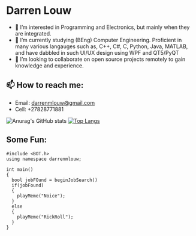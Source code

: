 # Darren Louw
- 👀 I’m interested in Programming and Electronics, but mainly when they are integrated.
- 🌱 I’m currently studying (BEng) Computer Engineering. Proficient in many various langauges such as, C++, C#, C, Python, Java, MATLAB, and have dabbled in such UI/UX design using WPF and QT5/PyQT
- 💞️ I’m looking to collaborate on open source projects remotely to gain knowledge and experience.
## 📫 How to reach me:


- Email:  darrenmlouw@gmail.com
- Cell:   +27828771881

![Anurag's GitHub stats](https://github-readme-stats.vercel.app/api?username=darrenmlouw&count_private=true&show_icons=true&theme=radical&text_color=D0D0D0&border_color=FF69B4&include_all_commits=true&custom_title=Darren&nbsp;Louw's&nbsp;Statistics&layout=false&line_height=27)
[![Top Langs](https://github-readme-stats.vercel.app/api/top-langs/?username=darrenmlouw&langs_count=3&theme=radical&card_width=495&border_color=4d88ff&include_all_commits=true&count_private=true)](https://github.com/anuraghazra/github-readme-stats)

## Some Fun:
```
#include <BOT.h>
using namespace darrenmlouw;

int main()
{
  bool jobFOund = beginJobSearch()
  if(jobFound)
  {
    playMeme("Noice");
  }
  else
  {
    playMeme("RickRoll");
  }
}
```


<!---
darrenmlouw/darrenmlouw is a ✨ special ✨ repository because its `README.md` (this file) appears on your GitHub profile.
You can click the Preview link to take a look at your changes.
--->
